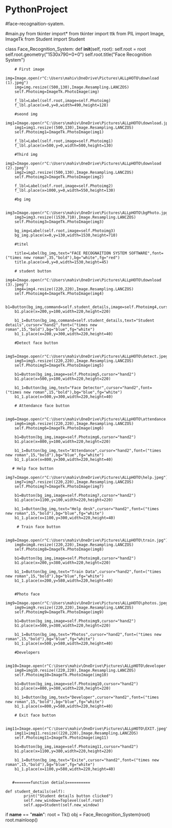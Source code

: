 # PythonProject
#face-recognaition-syatem.

#main.py
from tkinter import*
from tkinter import ttk
from PIL import Image, ImageTk
from Student import Student


class Face_Recognition_System:
    def __init__(self, root):
        self.root = root
        self.root.geometry("1530x790+0+0")
        self.root.title("Face Recognition System")

    

        # First image
        img=Image.open(r"C:\Users\mahiv\OneDrive\Pictures\ALLpHOTO\download (1).jpeg")
        img=img.resize((500,130),Image.Resampling.LANCZOS)
        self.Photoimg=ImageTk.PhotoImage(img)

        f_lbl=Label(self.root,image=self.Photoimg)
        f_lbl.place(x=0,y=0,width=490,height=128)

        #seond img
        img1=Image.open(r"C:\Users\mahiv\OneDrive\Pictures\ALLpHOTO\download.jpeg")
        img1=img1.resize((500,130),Image.Resampling.LANCZOS)
        self.Photoimg1=ImageTk.PhotoImage(img1)

        f_lbl=Label(self.root,image=self.Photoimg1)
        f_lbl.place(x=500,y=0,width=500,height=130)
         
        #Third img
        img2=Image.open(r"C:\Users\mahiv\OneDrive\Pictures\ALLpHOTO\download (2).jpeg")
        img2=img2.resize((500,130),Image.Resampling.LANCZOS)
        self.Photoimg2=ImageTk.PhotoImage(img2)

        f_lbl=Label(self.root,image=self.Photoimg2)
        f_lbl.place(x=1000,y=0,width=550,height=130)
        
        #bg img

        img3=Image.open(r"C:\Users\mahiv\OneDrive\Pictures\ALLpHOTO\bgPhoto.jpg")
        img3=img3.resize((1530,710),Image.Resampling.LANCZOS)
        self.Photoimg3=ImageTk.PhotoImage(img3)

        bg_img=Label(self.root,image=self.Photoimg3)
        bg_img.place(x=0,y=130,width=1530,height=710)

        #titel

        title=Label(bg_img,text="FACE RECOGNAITION SYSTEM SOFTWARE",font=("times new roman",35,"bold"),bg="white",fg="red")
        title.place(x=0,y=0,width=1530,height=45)

        # student button
        img4=Image.open(r"C:\Users\mahiv\OneDrive\Pictures\ALLpHOTO\download (3).jpeg")
        img4=img4.resize((220,220),Image.Resampling.LANCZOS)
        self.Photoimg4=ImageTk.PhotoImage(img4)

        b1=Button(bg_img,command=self.student_details,image=self.Photoimg4,cursor="hand2")
        b1.place(x=200,y=100,width=220,height=220)

        b1_1=Button(bg_img,command=self.student_details,text="Student details",cursor="hand2",font=("times new roman",15,"bold"),bg="blue",fg="white")
        b1_1.place(x=200,y=300,width=220,height=40)

        #Detect face button

        img5=Image.open(r"C:\Users\mahiv\OneDrive\Pictures\ALLpHOTO\detect.jpeg")
        img5=img5.resize((220,220),Image.Resampling.LANCZOS)
        self.Photoimg5=ImageTk.PhotoImage(img5)

        b1=Button(bg_img,image=self.Photoimg5,cursor="hand2")
        b1.place(x=500,y=100,width=220,height=220)

        b1_1=Button(bg_img,text="Face Detector",cursor="hand2",font=("times new roman",15,"bold"),bg="blue",fg="white")
        b1_1.place(x=500,y=300,width=220,height=40)

        # Attendance face button 

        img6=Image.open(r"C:\Users\mahiv\OneDrive\Pictures\ALLpHOTO\attendance.jpeg")
        img6=img6.resize((220,220),Image.Resampling.LANCZOS)
        self.Photoimg6=ImageTk.PhotoImage(img6)

        b1=Button(bg_img,image=self.Photoimg6,cursor="hand2")
        b1.place(x=800,y=100,width=220,height=220)

        b1_1=Button(bg_img,text="Attendance",cursor="hand2",font=("times new roman",15,"bold"),bg="blue",fg="white")
        b1_1.place(x=800,y=300,width=220,height=40)

       # Help face button
        img7=Image.open(r"C:\Users\mahiv\OneDrive\Pictures\ALLpHOTO\help.jpeg")
        img7=img7.resize((220,220),Image.Resampling.LANCZOS)
        self.Photoimg7=ImageTk.PhotoImage(img7)

        b1=Button(bg_img,image=self.Photoimg7,cursor="hand2")
        b1.place(x=1100,y=100,width=220,height=220)

        b1_1=Button(bg_img,text="Help desk",cursor="hand2",font=("times new roman",15,"bold"),bg="blue",fg="white")
        b1_1.place(x=1100,y=300,width=220,height=40)

         # Train face button

        img8=Image.open(r"C:\Users\mahiv\OneDrive\Pictures\ALLpHOTO\train.jpg")
        img8=img8.resize((220,220),Image.Resampling.LANCZOS)
        self.Photoimg8=ImageTk.PhotoImage(img8)

        b1=Button(bg_img,image=self.Photoimg8,cursor="hand2")
        b1.place(x=200,y=380,width=220,height=220)

        b1_1=Button(bg_img,text="Train Data",cursor="hand2",font=("times new roman",15,"bold"),bg="blue",fg="white")
        b1_1.place(x=200,y=580,width=220,height=40)
       

        #Photo face
        img9=Image.open(r"C:\Users\mahiv\OneDrive\Pictures\ALLpHOTO\photos.jpeg")
        img9=img9.resize((220,220),Image.Resampling.LANCZOS)
        self.Photoimg9=ImageTk.PhotoImage(img9)

        b1=Button(bg_img,image=self.Photoimg9,cursor="hand2")
        b1.place(x=500,y=380,width=220,height=220)

        b1_1=Button(bg_img,text="Photos",cursor="hand2",font=("times new roman",15,"bold"),bg="blue",fg="white")
        b1_1.place(x=500,y=580,width=220,height=40)

        #Developers

        img10=Image.open(r"C:\Users\mahiv\OneDrive\Pictures\ALLpHOTO\developer.jpeg")
        img8=img10.resize((220,220),Image.Resampling.LANCZOS)
        self.Photoimg10=ImageTk.PhotoImage(img10)

        b1=Button(bg_img,image=self.Photoimg10,cursor="hand2")
        b1.place(x=800,y=380,width=220,height=220)

        b1_1=Button(bg_img,text="Developer",cursor="hand2",font=("times new roman",15,"bold"),bg="blue",fg="white")
        b1_1.place(x=800,y=580,width=220,height=40)

        # Exit face button

        img11=Image.open(r"C:\Users\mahiv\OneDrive\Pictures\ALLpHOTO\EXIT.jpeg")
        img11=img11.resize((220,220),Image.Resampling.LANCZOS)
        self.Photoimg11=ImageTk.PhotoImage(img11)

        b1=Button(bg_img,image=self.Photoimg11,cursor="hand2")
        b1.place(x=1100,y=380,width=220,height=220)

        b1_1=Button(bg_img,text="Exite",cursor="hand2",font=("times new roman",15,"bold"),bg="blue",fg="white")
        b1_1.place(x=1100,y=580,width=220,height=40)
    

       #=======function detials==========

    def student_details(self):
            print("Student details button clicked")
            self.new_window=Toplevel(self.root)
            self.app=Student(self.new_window)
            
            
            


        

        


if __name__ == "__main__":
    root = Tk()
    obj = Face_Recognition_System(root)
    root.mainloop()
